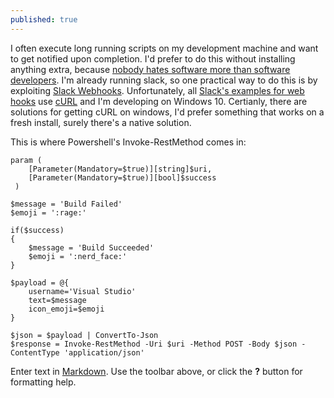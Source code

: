 ```yaml
---
published: true
---
```

I often execute long running scripts on my development machine and want to get notified upon completion. I'd prefer to do this without installing anything extra, because [nobody hates software more than software developers](https://blog.codinghorror.com/nobody-hates-software-more-than-software-developers/). I'm already running slack, so one practical way to do this is by exploiting [Slack Webhooks](https://avah.slack.com/apps/A0F7XDUAZ-incoming-webhooks). Unfortunately, all [Slack's examples for web hooks](https://api.slack.com/incoming-webhooks)  use [cURL](https://en.wikipedia.org/wiki/CURL) and I'm developing on Windows 10. Certianly, there are solutions for getting cURL on windows, I'd prefer something that works on a fresh install, surely there's a native solution.

This is where Powershell's Invoke-RestMethod comes in: 

    param (
        [Parameter(Mandatory=$true)][string]$uri,
        [Parameter(Mandatory=$true)][bool]$success
     )
    
    $message = 'Build Failed'
    $emoji = ':rage:'
    
    if($success)
    {
    	$message = 'Build Succeeded'
    	$emoji = ':nerd_face:'
    }
    
    $payload = @{
    	username='Visual Studio'
    	text=$message
    	icon_emoji=$emoji
    }
    
    $json = $payload | ConvertTo-Json
    $response = Invoke-RestMethod -Uri $uri -Method POST -Body $json -ContentType 'application/json'

Enter text in [Markdown](http://daringfireball.net/projects/markdown/). Use the toolbar above, or click the **?** button for formatting help.
